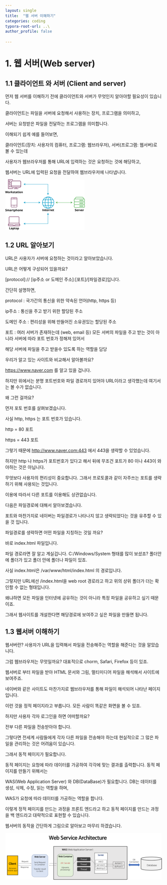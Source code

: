 ```yaml
---
layout: single
title:  "웹 서버 이해하기"
categories: coding
typora-root-url: ..\
author_profile: false

---
```


# 1. 웹 서버(Web server)





## 1.1 클라이언트 와 서버 (Client and server)

먼저 웹 서버를 이해하기 전에 클라이언트와 서버가 무엇인지 알아야할 필요성이 있습니다.

클라이언트는 파일을 서버에 요청해서 사용하는 장치, 프로그램을 의미하고,

서버는 요청받은 파일을 전달하는 프로그램을 의미합니다.



이해되기 쉽게 예를 들어보면,

클라이언트(장치: 사용자의 컴퓨터, 프로그램: 웹브라우저), 서버(프로그램: 웹서버)로 볼 수 있는데

사용자가 웹브라우저를 통해 URL에 입력하는 것은 요청하는 것에 해당하고, 

웹서버는 URL에 입력된 요청을 전달하여 웹브라우저에 나타냅니다.

<img src="/images/2024-04-17-first/client-server-network.webp" alt="client-server-network" style="zoom: 25%;" />





## 1.2 URL 알아보기

URL은 사용자가 서버에 요청하는 것이라고 알아보았습니다.

URL은 어떻게 구성되어 있을까요?

[protocol]:// [ip주소 or 도메인 주소]:[포트]/[파일경로]입니다.



간단히 설명하면, 

protocol : 국가간의 통신을 위한 약속된 언어(http, https 등)

ip주소 : 통신을 주고 받기 위한 할당된 주소

도메인 주소 : 편리성을 위해 만들어진 소유권있는 할당된 주소

포트 : 여러 서버가 존재하는데 (web, email 등) 모든 서버의 파일을  주고 받는 것이 아니라 서버에 따라 포트 번호가 정해져 있어서 

해당 서버에 파일을 주고 받을수 있도록 하는 역할을 담당



우리가 알고 있는 사이트와 비교해서 알아볼까요?

https://www.naver.com 를 알고 있을 겁니다.

하지만 위에서는 분명 포트번호와 파일 경로까지 있어야 URL이라고 생각했는데 여기서는 볼 수가 없습니다.

왜 그런 걸까요?



먼저 포토 번호를 살펴보겠습니다.

사실 http, https 는 포트 번호가 있습니다.

http  =  80 포트 

https = 443 포트

그렇기 때문에 http://www.naver.com:443 에서 443을 생략할 수 있었습니다.

하지만 http 나 https가 포트번호가 있다고 해서 뒤에 무조건 포트가 80 이나 443이 와야하는 것은 아닙니다.

무엇보다 사용자의 편리성이 중요합니다.  그래서 프로토콜과 같이 자주쓰는 포트를 생략하기 위해  사용되는 것입니다.

이용에 따라서 다른 포트를 이용해도 상관없습니다.



다음은 파일경로에 대해서 알아보겠습니다.

포트와 마찬가지로 네이버는 파일경로가 나타나지 않고 생략되었다는 것을 유추할 수 있을 것 입니다.

파일경로를 생략하면 어떤 파일을 지칭하는 것일 까요?

바로 index.html 파일입니다.

파일 경로라면 잘 알고 계실겁니다. C:/Windows/System 형태를 많이 보셨죠? 폴더안에 폴더가 있고 폴더 안에 폴더나 파일이 있죠.

사실 index.html은 /var/www/html/index.html 의 경로입니다.

그렇지만 URL에선 /index.html을 web root 경로라고 하고 위의 상위 폴더가 더는 확인할 수 없는 형태입니다.

왜냐하면 모든 파일을 인터넷에 공유하는 것이 아니라 특정 파일을 공유하고 싶기 때문이죠.

그래서 웹사이트를 개설한다면 해당경로에 보여주고 싶은 파일을 만들면 됩니다.



## 1.3 웹서버 이해하기

웹서버란? 사용자가  URL을 입력해서 파일을 전송해주는 역할을 해준다는 것을 알았습니다.



그럼 웹브라우저는 무엇일까요? 대표적으로 chorm, Safari, Firefox 등이 있죠. 

웹서버로 부터 파일을 받아 HTML 문서와 그림, 멀티미디어 파일을 해석해서 사이트에 보여주죠.

네이버와 같은 사이트도 마찬가지로 웹브라우저를 통해 파일이 해석되어 나타난 페이지입니다.



이런 것을 정적 페이지라고 부릅니다. 모든 사람이 똑같은 화면을 볼 수 있죠.

하지만 사용자 각자 로그인을 하면 어떠할까요?

전부 다른 파일을 전송받아야 합니다.



그렇다면 전세계 사람들에게 각자 다른 파일을 전송해야 하는데 현실적으로 그 많은 파일을 관리하는 것은 어려움이 있습니다.

그래서 동적 페이지가 필요합니다.



동적 페이지는 요청에 따라 데이터를 가공하여 각각에 맞는 결과를 출력합니다. 동적 페이지를 만들기 위해서는 

WAS(Web Application Server) 와 DB(DataBase)가 필요합니다. DB는 데이터를 생성, 삭제, 수정, 읽는 역할을 하며, 

WAS가 요청에 따라 데이터를 가공하는 역할을 합니다.



이렇게 정적 페이지를 만드는 과정을 프론트 엔드라고 하고 동적 페이지를 만드는 과정을 백 엔드라고 대략적으로 표현할 수 있습니다.

웹서버의 동작을 간단하게 그림으로 알아보고 마무리 하겠습니다.

![images_green9930_post_08297dd4-ce30-4330-bd08-62d81569696a_image](/images/2024-04-17-first/images_green9930_post_08297dd4-ce30-4330-bd08-62d81569696a_image.png)









